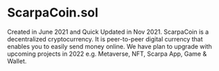 # ScarpaCoin.sol
Created in June 2021 and Quick Updated in Nov 2021.
ScarpaCoin is a decentralized cryptocurrency.
It is peer-to-peer digital currency that enables you to easily send money online. We have plan to upgrade with upcoming projects in 2022 e.g. Metaverse, NFT, Scarpa App, Game & Wallet.
